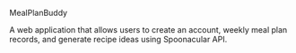MealPlanBuddy

A web application that allows users to create an account, weekly meal plan records, and generate recipe ideas using Spoonacular API.
